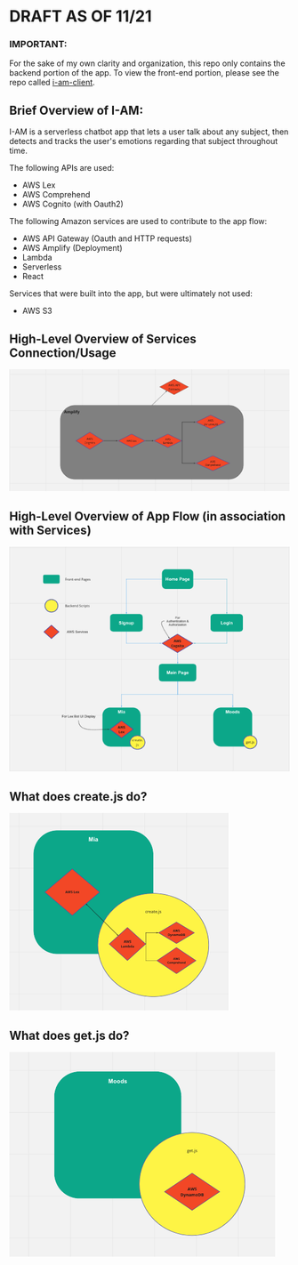# DRAFT AS OF 11/21

### **IMPORTANT:** 
For the sake of my own clarity and organization, this repo only contains the backend portion of the app. 
To view the front-end portion, please see the repo called [i-am-client](https://github.com/AllergictoCrustaceans/i-am-client). 


## **Brief Overview of I-AM:**
I-AM is a serverless chatbot app that lets a user talk about any subject, then detects and tracks the user's emotions regarding that subject throughout time. 

The following APIs are used: 
- AWS Lex
- AWS Comprehend
- AWS Cognito (with Oauth2)

The following Amazon services are used to contribute to the app flow:
- AWS API Gateway (Oauth and HTTP requests)
- AWS Amplify (Deployment)
- Lambda
- Serverless
- React

Services that were built into the app, but were ultimately not used:
- AWS S3






## **High-Level Overview of Services Connection/Usage**
![Image of AWS Services connection with each other](servicesFlow.png)


## **High-Level Overview of App Flow (in association with Services)**
![Image of high-level overview of app flow](appFlow.png)



## **What does create.js do?**
![Image of what create.js does as a backend script](createFlow.png)


## **What does get.js do?** 
![Image of what get-js does as a backend script](getFlow.png)
